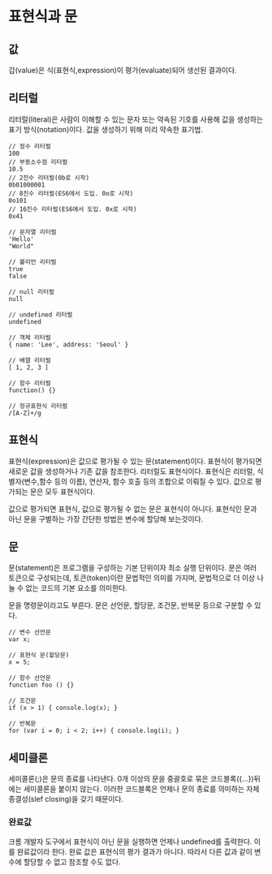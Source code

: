 # 표현식과 문

## 값
갑(value)은 식(표현식,expression)이 평가(evaluate)되어 생선된 결과이다.

## 리터럴
리터럴(literal)은 사람이 이해할 수 있는 문자 또는 약속된 기호를 사용해 값을 생성하는 표기 방식(notation)이다.
값을 생성하기 위해 미리 약속한 표기법.

```
// 정수 리터럴
100
// 부동소수점 리터럴
10.5
// 2진수 리터럴(0b로 시작)
0b01000001
// 8진수 리터럴(ES6에서 도입. 0o로 시작)
0o101
// 16진수 리터럴(ES6에서 도입. 0x로 시작)
0x41

// 문자열 리터럴
'Hello'
"World"

// 불리언 리터럴
true
false

// null 리터럴
null

// undefined 리터럴
undefined

// 객체 리터럴
{ name: 'Lee', address: 'Seoul' }

// 배열 리터럴
[ 1, 2, 3 ]

// 함수 리터럴
function() {}

// 정규표현식 리터럴
/[A-Z]+/g
```

## 표현식

표현식(expression)은 값으로 평가될 수 있는 문(statement)이다. 표현식이 평가되면 새로운 값을 생성하거나 기존 값을 참조한다.
리터럴도 표현식이다.
표현식은 리터럴, 식별자(변수,함수 등의 이름), 연산자, 함수 호출 등의 조합으로 이뤄질 수 있다. 값으로 평가되는 문은 모두 표현식이다.

값으로 평가되면 표현식, 값으로 평가될 수 없는 문은 표현식이 아니다.
표현식인 문과 아닌 문을 구별하는 가장 간단한 방법은 변수에 할당해 보는것이다.

## 문
문(statement)은 프로그램을 구성하는 기본 단위이자 최소 실행 단위이다.
문은 여러 토큰으로 구성되는데, 토큰(token)이란 문법적인 의미를 가지며, 문법적으로 더 이상 나눌 수 없는 코드의 기본 요소를 의미한다.

문을 명령문이라고도 부른다.
문은 선언문, 할당문, 조건문, 반복문 등으로 구분할 수 있다.

```
// 변수 선언문
var x;

// 표현식 문(할당문)
x = 5;

// 함수 선언문
function foo () {}

// 조건문
if (x > 1) { console.log(x); }

// 반복문
for (var i = 0; i < 2; i++) { console.log(i); }
```

## 세미클론
세미콜론(;)은 문의 종료를 나타낸다.
0개 이상의 문을 중괄호로 묶은 코드블록({...})뒤에는 세미콜론을 붙이지 않는다. 이러한 코드블록은 언제나 문의 종료를 의미하는 자체 종결성(slef closing)을 갖기 때문이다.

### 완료값
크롬 개발자 도구에서 표현식이 아닌 문을 실행하면 언제나 undefined를 출력한다. 이를 완료값이라 한다. 완료 값은 표현식의 평가 결과가 아니다. 따라서 다른 값과 같이 변수에 할당할 수 없고 참조할 수도 없다.
